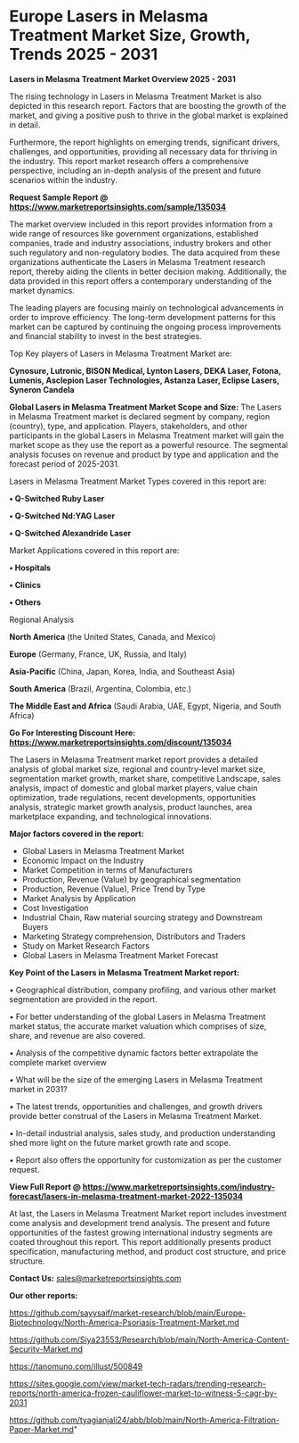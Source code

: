  # Europe Lasers in Melasma Treatment Market Size, Growth, Trends 2025 - 2031

<Strong> Lasers in Melasma Treatment Market Overview 2025 - 2031</strong>

The rising technology in Lasers in Melasma Treatment Market is also depicted in this research report. Factors that are boosting the growth of the market, and giving a positive push to thrive in the global market is explained in detail.

Furthermore, the report highlights on emerging trends, significant drivers, challenges, and opportunities, providing all necessary data for thriving in the industry. This report market research offers a comprehensive perspective, including an in-depth analysis of the present and future scenarios within the industry.

<strong>Request Sample Report @ <a href=https://www.marketreportsinsights.com/sample/135034>https://www.marketreportsinsights.com/sample/135034</a></strong>

The market overview included in this report provides information from a wide range of resources like government organizations, established companies, trade and industry associations, industry brokers and other such regulatory and non-regulatory bodies. The data acquired from these organizations authenticate the Lasers in Melasma Treatment research report, thereby aiding the clients in better decision making. Additionally, the data provided in this report offers a contemporary understanding of the market dynamics.

The leading players are focusing mainly on technological advancements in order to improve efficiency. The long-term development patterns for this market can be captured by continuing the ongoing process improvements and financial stability to invest in the best strategies.

Top Key players of Lasers in Melasma Treatment Market are:

<strong>Cynosure, Lutronic, BISON Medical, Lynton Lasers, DEKA Laser, Fotona, Lumenis, Asclepion Laser Technologies, Astanza Laser, Eclipse Lasers, Syneron Candela</strong>

<strong><b>Global Lasers in Melasma Treatment Market Scope and Size:</b></strong>
The Lasers in Melasma Treatment market is declared segment by company, region (country), type, and application. Players, stakeholders, and other participants in the global Lasers in Melasma Treatment market will gain the market scope as they use the report as a powerful resource. The segmental analysis focuses on revenue and product by type and application and the forecast period of 2025-2031.

Lasers in Melasma Treatment Market Types covered in this report are:

<strong>• Q-Switched Ruby Laser

• Q-Switched Nd:YAG Laser

• Q-Switched Alexandride Laser</strong>

Market Applications covered in this report are:

<strong>• Hospitals

• Clinics

• Others</strong> 

Regional Analysis

<strong>North America</strong> (the United States, Canada, and Mexico)

<strong>Europe</strong> (Germany, France, UK, Russia, and Italy)

<strong>Asia-Pacific</strong> (China, Japan, Korea, India, and Southeast Asia)

<strong>South America</strong> (Brazil, Argentina, Colombia, etc.)

<strong>The Middle East and Africa</strong> (Saudi Arabia, UAE, Egypt, Nigeria, and South Africa)

<strong>Go For Interesting Discount Here: <a href=https://www.marketreportsinsights.com/discount/135034>https://www.marketreportsinsights.com/discount/135034</a></strong>

The Lasers in Melasma Treatment market report provides a detailed analysis of global market size, regional and country-level market size, segmentation market growth, market share, competitive Landscape, sales analysis, impact of domestic and global market players, value chain optimization, trade regulations, recent developments, opportunities analysis, strategic market growth analysis, product launches, area marketplace expanding, and technological innovations.

<strong><b>Major factors covered in the report:</b></strong>
<ul>
  <li>Global Lasers in Melasma Treatment Market </li>
  <li>Economic Impact on the Industry</li>
  <li>Market Competition in terms of Manufacturers</li>
  <li>Production, Revenue (Value) by geographical segmentation</li>
  <li>Production, Revenue (Value), Price Trend by Type</li>
  <li>Market Analysis by Application</li>
  <li>Cost Investigation</li>
  <li>Industrial Chain, Raw material sourcing strategy and Downstream Buyers</li>
  <li>Marketing Strategy comprehension, Distributors and Traders</li>
  <li>Study on Market Research Factors</li>
  <li>Global Lasers in Melasma Treatment Market Forecast</li>
</ul>

<strong><b>Key Point of the Lasers in Melasma Treatment Market report:</b></strong>

• Geographical distribution, company profiling, and various other market segmentation are provided in the report.

• For better understanding of the global Lasers in Melasma Treatment market status, the accurate market valuation which comprises of size, share, and revenue are also covered.

• Analysis of the competitive dynamic factors better extrapolate the complete market overview

• What will be the size of the emerging Lasers in Melasma Treatment market in 2031?

• The latest trends, opportunities and challenges, and growth drivers provide better construal of the Lasers in Melasma Treatment Market.

• In-detail industrial analysis, sales study, and production understanding shed more light on the future market growth rate and scope.

• Report also offers the opportunity for customization as per the customer request.

<strong><b>View Full Report @ <a href=https://www.marketreportsinsights.com/industry-forecast/lasers-in-melasma-treatment-market-2022-135034>https://www.marketreportsinsights.com/industry-forecast/lasers-in-melasma-treatment-market-2022-135034</a></b></strong>


At last, the Lasers in Melasma Treatment Market report includes investment come analysis and development trend analysis. The present and future opportunities of the fastest growing international industry segments are coated throughout this report. This report additionally presents product specification, manufacturing method, and product cost structure, and price structure.

<strong>Contact Us:</strong>
sales@marketreportsinsights.com

<strong>Our other reports:</strong>

<a href=https://github.com/sayysaif/market-research/blob/main/Europe-Biotechnology/North-America-Psoriasis-Treatment-Market.md>https://github.com/sayysaif/market-research/blob/main/Europe-Biotechnology/North-America-Psoriasis-Treatment-Market.md</a>

<a href=https://github.com/Siya23553/Research/blob/main/North-America-Content-Security-Market.md>https://github.com/Siya23553/Research/blob/main/North-America-Content-Security-Market.md</a>

<a href=https://tanomuno.com/illust/500849>https://tanomuno.com/illust/500849</a>

<a href=https://sites.google.com/view/market-tech-radars/trending-research-reports/north-america-frozen-cauliflower-market-to-witness-5-cagr-by-2031>https://sites.google.com/view/market-tech-radars/trending-research-reports/north-america-frozen-cauliflower-market-to-witness-5-cagr-by-2031</a>

<a href=https://github.com/tyagianjali24/abb/blob/main/North-America-Filtration-Paper-Market.md>https://github.com/tyagianjali24/abb/blob/main/North-America-Filtration-Paper-Market.md</a>"
